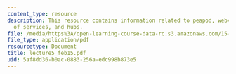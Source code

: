 ```yaml
---
content_type: resource
description: This resource contains information related to peapod, webvan, characteristics
  of services, and hubs.
file: /media/https%3A/open-learning-course-data-rc.s3.amazonaws.com/15-760a-operations-management-spring-2002/5af8dd36b0ac0883256aedc998b873e5_lecture5_feb15.pdf
file_type: application/pdf
resourcetype: Document
title: lecture5_feb15.pdf
uid: 5af8dd36-b0ac-0883-256a-edc998b873e5
---
```

